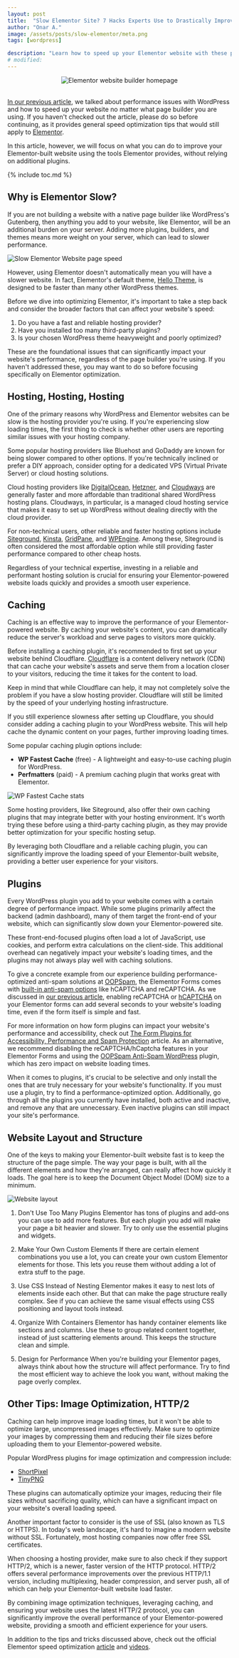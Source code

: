 ```yaml
---
layout: post
title:  "Slow Elementor Site? 7 Hacks Experts Use to Drastically Improve Page Speed"
author: "Onar A."
image: /assets/posts/slow-elementor/meta.png
tags: [wordpress]

description: "Learn how to speed up your Elementor website with these proven 7 tips."
# modified: 
---
```

<center>
<img loading="lazy"  alt="Elementor website builder homepage" src="/blog/assets/posts/slow-elementor/elementor.png">
</center>
<br/>

[In our previous article](https://www.oopspam.com/blog/slow-wordpress-website), we talked about performance issues with WordPress and how to speed up your website no matter what page builder you are using. If you haven't checked out the article, please do so before continuing, as it provides general speed optimization tips that would still apply to [Elementor](https://elementor.com/).

In this article, however, we will focus on what you can do to improve your Elementor-built website using the tools Elementor provides, without relying on additional plugins.

{% include toc.md %}

## Why is Elementor Slow?

If you are not building a website with a native page builder like WordPress's Gutenberg, then anything you add to your website, like Elementor, will be an additional burden on your server. Adding more plugins, builders, and themes means more weight on your server, which can lead to slower performance.

![Slow Elementor Website page speed](/blog/assets/posts/slow-elementor/pagespeed.webp "Slow Elementor Website page speed")

However, using Elementor doesn't automatically mean you will have a slower website. In fact, Elementor's default theme, [Hello Theme](https://elementor.com/blog/introducing-hello-theme/), is designed to be faster than many other WordPress themes.

Before we dive into optimizing Elementor, it's important to take a step back and consider the broader factors that can affect your website's speed:

1. Do you have a fast and reliable hosting provider?
2. Have you installed too many third-party plugins?
3. Is your chosen WordPress theme heavyweight and poorly optimized?

These are the foundational issues that can significantly impact your website's performance, regardless of the page builder you're using. If you haven't addressed these, you may want to do so before focusing specifically on Elementor optimization.


## Hosting, Hosting, Hosting

One of the primary reasons why WordPress and Elementor websites can be slow is the hosting provider you're using. If you're experiencing slow loading times, the first thing to check is whether other users are reporting similar issues with your hosting company.

Some popular hosting providers like Bluehost and GoDaddy are known for being slower compared to other options. If you're technically inclined or prefer a DIY approach, consider opting for a dedicated VPS (Virtual Private Server) or cloud hosting solutions.

Cloud hosting providers like [DigitalOcean](https://www.digitalocean.com/), [Hetzner](https://www.hetzner.com/), and [Cloudways](https://www.cloudways.com/en/) are generally faster and more affordable than traditional shared WordPress hosting plans. Cloudways, in particular, is a managed cloud hosting service that makes it easy to set up WordPress without dealing directly with the cloud provider.

For non-technical users, other reliable and faster hosting options include [Siteground](https://www.siteground.com/), [Kinsta](https://kinsta.com/), [GridPane](https://gridpane.com/), and [WPEngine](https://wpengine.com/). Among these, Siteground is often considered the most affordable option while still providing faster performance compared to other cheap hosts.

Regardless of your technical expertise, investing in a reliable and performant hosting solution is crucial for ensuring your Elementor-powered website loads quickly and provides a smooth user experience.

## Caching

Caching is an effective way to improve the performance of your Elementor-powered website. By caching your website's content, you can dramatically reduce the server's workload and serve pages to visitors more quickly.

Before installing a caching plugin, it's recommended to first set up your website behind Cloudflare. [Cloudflare](https://developers.cloudflare.com/fundamentals/setup/account-setup/add-site/) is a content delivery network (CDN) that can cache your website's assets and serve them from a location closer to your visitors, reducing the time it takes for the content to load.

Keep in mind that while Cloudflare can help, it may not completely solve the problem if you have a slow hosting provider. Cloudflare will still be limited by the speed of your underlying hosting infrastructure.

If you still experience slowness after setting up Cloudflare, you should consider adding a caching plugin to your WordPress website. This will help cache the dynamic content on your pages, further improving loading times.

Some popular caching plugin options include:

- **WP Fastest Cache** (free) - A lightweight and easy-to-use caching plugin for WordPress.
- **Perfmatters** (paid) - A premium caching plugin that works great with Elementor.

![WP Fastest Cache stats](/blog/assets/posts/slow-elementor/caching-plugin.jpg "WP Fastest Cache stats")

Some hosting providers, like Siteground, also offer their own caching plugins that may integrate better with your hosting environment. It's worth trying these before using a third-party caching plugin, as they may provide better optimization for your specific hosting setup.

By leveraging both Cloudflare and a reliable caching plugin, you can significantly improve the loading speed of your Elementor-built website, providing a better user experience for your visitors.

## Plugins

Every WordPress plugin you add to your website comes with a certain degree of performance impact. While some plugins primarily affect the backend (admin dashboard), many of them target the front-end of your website, which can significantly slow down your Elementor-powered site.

These front-end-focused plugins often load a lot of JavaScript, use cookies, and perform extra calculations on the client-side. This additional overhead can negatively impact your website's loading times, and the plugins may not always play well with caching solutions.

To give a concrete example from our experience building performance-optimized anti-spam solutions at [OOPSpam](https://www.oopspam.com/), the Elementor Forms comes with [built-in anti-spam options](https://www.oopspam.com/blog/spam-protection-for-elementor-forms) like hCAPTCHA and reCAPTCHA. As we discussed in [our previous article](https://www.oopspam.com/blog/recaptcha-performance-analyses), enabling reCAPTCHA or [hCAPTCHA](https://www.oopspam.com/blog/adding-hcaptcha-elementorform) on your Elementor forms can add several seconds to your website's loading time, even if the form itself is simple and fast.

For more information on how form plugins can impact your website's performance and accessibility, check out [The Form Plugins for Accessibility, Performance and Spam Protection](https://www.oopspam.com/blog/best-wordpress-form-builder-plugins) article. As an alternative, we recommend disabling the reCAPTCHA/hCaptcha features in your Elementor Forms and using the [OOPSpam Anti-Spam WordPress](https://wordpress.org/plugins/oopspam-anti-spam/) plugin, which has zero impact on website loading times.

When it comes to plugins, it's crucial to be selective and only install the ones that are truly necessary for your website's functionality. If you must use a plugin, try to find a performance-optimized option. Additionally, go through all the plugins you currently have installed, both active and inactive, and remove any that are unnecessary. Even inactive plugins can still impact your site's performance.

## Website Layout and Structure

One of the keys to making your Elementor-built website fast is to keep the structure of the page simple. The way your page is built, with all the different elements and how they're arranged, can really affect how quickly it loads. The goal here is to keep the Document Object Model (DOM) size to a minimum.

![Website layout](/blog/assets/posts/slow-elementor/layout.webp "Website layout")

1. Don't Use Too Many Plugins
Elementor has tons of plugins and add-ons you can use to add more features. But each plugin you add will make your page a bit heavier and slower. Try to only use the essential plugins and widgets.

2. Make Your Own Custom Elements
If there are certain element combinations you use a lot, you can create your own custom Elementor elements for those. This lets you reuse them without adding a lot of extra stuff to the page.

3. Use CSS Instead of Nesting
Elementor makes it easy to nest lots of elements inside each other. But that can make the page structure really complex. See if you can achieve the same visual effects using CSS positioning and layout tools instead.

4. Organize With Containers
Elementor has handy container elements like sections and columns. Use these to group related content together, instead of just scattering elements around. This keeps the structure clean and simple.

5. Design for Performance
When you're building your Elementor pages, always think about how the structure will affect performance. Try to find the most efficient way to achieve the look you want, without making the page overly complex.

## Other Tips: Image Optimization, HTTP/2

Caching can help improve image loading times, but it won't be able to optimize large, uncompressed images effectively. Make sure to optimize your images by compressing them and reducing their file sizes before uploading them to your Elementor-powered website.

Popular WordPress plugins for image optimization and compression include:

- [ShortPixel](https://wordpress.org/plugins/shortpixel-image-optimiser/)
- [TinyPNG](https://wordpress.org/plugins/tiny-compress-images/)

These plugins can automatically optimize your images, reducing their file sizes without sacrificing quality, which can have a significant impact on your website's overall loading speed.

Another important factor to consider is the use of SSL (also known as TLS or HTTPS). In today's web landscape, it's hard to imagine a modern website without SSL. Fortunately, most hosting companies now offer free SSL certificates. 

When choosing a hosting provider, make sure to also check if they support HTTP/2, which is a newer, faster version of the HTTP protocol. HTTP/2 offers several performance improvements over the previous HTTP/1.1 version, including multiplexing, header compression, and server push, all of which can help your Elementor-built website load faster.

By combining image optimization techniques, leveraging caching, and ensuring your website uses the latest HTTP/2 protocol, you can significantly improve the overall performance of your Elementor-powered website, providing a smooth and efficient experience for your users.

In addition to the tips and tricks discussed above, check out the official Elementor speed optimization [article](https://elementor.com/help/speed-up-a-slow-site/) and [videos](https://www.youtube.com/playlist?list=PLZyp9H25CboFg7tA0J3ksRf7gjOsrW1Ot).
